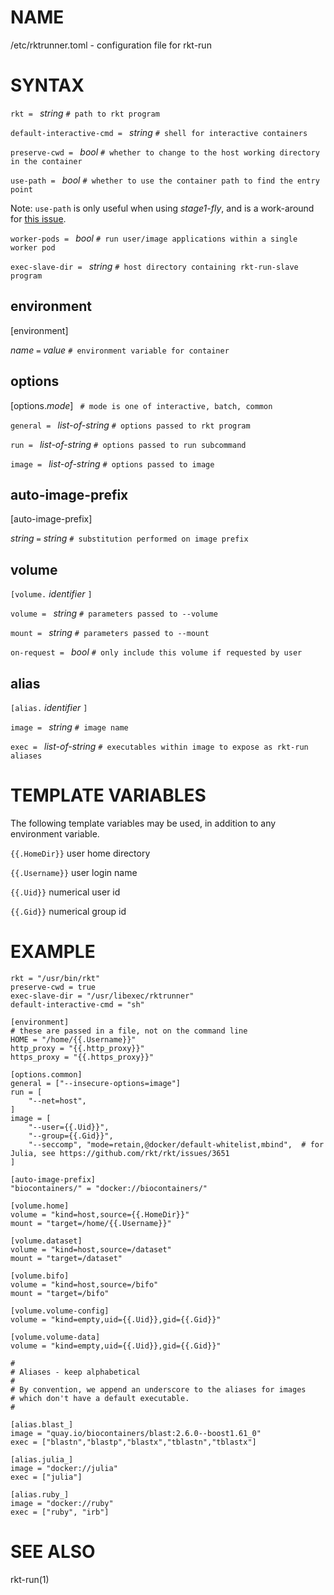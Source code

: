 # NAME

/etc/rktrunner.toml - configuration file for rkt-run

# SYNTAX

`rkt = ` *string* `# path to rkt program`

`default-interactive-cmd = ` *string* `# shell for interactive containers`

`preserve-cwd = ` *bool* `# whether to change to the host working directory in the container`

`use-path = ` *bool* `# whether to use the container path to find the entry point`

Note: `use-path` is only useful when using *stage1-fly*, and is a work-around for
[this issue](https://github.com/rkt/rkt/issues/3662).

`worker-pods = ` *bool* `# run user/image applications within a single worker pod`

`exec-slave-dir = ` *string* `# host directory containing rkt-run-slave program`

## environment

[environment]

*name* `=` *value* `# environment variable for container`

## options

[options.*mode*] ` # mode is one of interactive, batch, common`

`general = ` *list-of-string* `# options passed to rkt program`

`run = ` *list-of-string* `# options passed to run subcommand`

`image = ` *list-of-string* `# options passed to image`

## auto-image-prefix

[auto-image-prefix]

*string* ` = ` *string* `# substitution performed on image prefix`

## volume

`[volume.` *identifier* `]`

`volume = ` *string* `# parameters passed to --volume`

`mount = ` *string* `# parameters passed to --mount`

`on-request = ` *bool* `# only include this volume if requested by user`

## alias

`[alias.` *identifier* `]`

`image = ` *string* `# image name`

`exec = ` *list-of-string* `# executables within image to expose as rkt-run aliases`

# TEMPLATE VARIABLES

The following template variables may be used, in addition to any environment variable.

`{{.HomeDir}}` user home directory

`{{.Username}}` user login name

`{{.Uid}}` numerical user id

`{{.Gid}}` numerical group id

# EXAMPLE
```
rkt = "/usr/bin/rkt"
preserve-cwd = true
exec-slave-dir = "/usr/libexec/rktrunner"
default-interactive-cmd = "sh"

[environment]
# these are passed in a file, not on the command line
HOME = "/home/{{.Username}}"
http_proxy = "{{.http_proxy}}"
https_proxy = "{{.https_proxy}}"

[options.common]
general = ["--insecure-options=image"]
run = [
    "--net=host",
]
image = [
    "--user={{.Uid}}",
    "--group={{.Gid}}",
    "--seccomp", "mode=retain,@docker/default-whitelist,mbind",  # for Julia, see https://github.com/rkt/rkt/issues/3651
]

[auto-image-prefix]
"biocontainers/" = "docker://biocontainers/"

[volume.home]
volume = "kind=host,source={{.HomeDir}}"
mount = "target=/home/{{.Username}}"

[volume.dataset]
volume = "kind=host,source=/dataset"
mount = "target=/dataset"

[volume.bifo]
volume = "kind=host,source=/bifo"
mount = "target=/bifo"

[volume.volume-config]
volume = "kind=empty,uid={{.Uid}},gid={{.Gid}}"

[volume.volume-data]
volume = "kind=empty,uid={{.Uid}},gid={{.Gid}}"

#
# Aliases - keep alphabetical
#
# By convention, we append an underscore to the aliases for images
# which don't have a default executable.
#

[alias.blast_]
image = "quay.io/biocontainers/blast:2.6.0--boost1.61_0"
exec = ["blastn","blastp","blastx","tblastn","tblastx"]

[alias.julia_]
image = "docker://julia"
exec = ["julia"]

[alias.ruby_]
image = "docker://ruby"
exec = ["ruby", "irb"]
```

# SEE ALSO

rkt-run(1)
